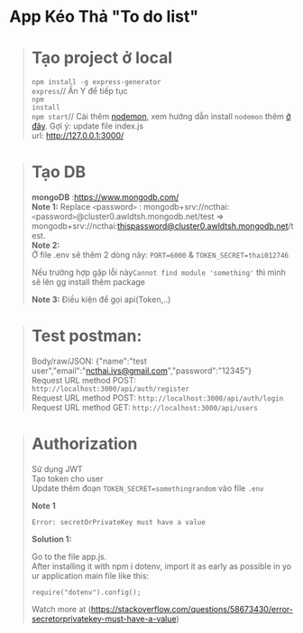 # App Kéo Thả "To do list"
># Tạo project ở local
><code>npm install -g express-generator</code><br>
><code>express</code><text>// Ấn Y để tiếp tục</text> <br>
><code>npm install</code><br>
><code>npm start</code><text>// Cài thêm <a href="https://www.npmjs.com/package/nodemon">nodemon</a>, xem hướng dẫn install <code>nodemon</code> thêm <a href="https://www.youtube.com/watch?v=jA7eczg-dTc">ở đây</a>. Gợi ý: update file index.js</text><br>
><text>url: http://127.0.0.1:3000/</text>

># Tạo DB
><text><strong>mongoDB</strong> :https://www.mongodb.com/</text><br>
><text><strong>Note 1:</strong> Replace <code><</code>password<code>></code> : mongodb+srv://ncthai:<code><</code>password<code>></code>@cluster0.awldtsh.mongodb.net/test => mongodb+srv://ncthai:thispassword@cluster0.awldtsh.mongodb.net/test.</text><br>
><text><strong>Note 2:</strong></text><br>
>Ở file .env sẽ thêm 2 dòng này: <code>PORT=6000</code> & <code>TOKEN_SECRET=thai012746</code>
><p>Nếu trường hợp gặp lỗi này<code>Cannot find module 'something'</code> thì mình sẽ lên gg install thêm package</p> 
><text><strong>Note 3:</strong> Điều kiện để gọi api(Token,..)</text>

># Test postman:
><text>Body/raw/JSON: {"name":"test user","email":"ncthai.ivs@gmail.com","password":"12345"}</text><br>
><text>Request URL method POST: <code>http://localhost:3000/api/auth/register</code></text></br>
><text>Request URL method POST: <code>http://localhost:3000/api/auth/login</code></text></br>
><text>Request URL method GET: <code>http://localhost:3000/api/users</code> </text>
  
># Authorization
><text>Sử dụng JWT</text><br>
><text>Tạo token cho user</text><br>
><text>Update thêm đoạn <code>TOKEN_SECRET=somethingrandom</code> vào file <code>.env</code></text>
><p><strong>Note 1</strong></p>
><p><code>Error: secretOrPrivateKey must have a value</code></p>
><p><strong>Solution 1: </strong></p>
><p>Go to the file app.js. After&nbsp;installing&nbsp;it&nbsp;with&nbsp;npm&nbsp;i&nbsp;dotenv,&nbsp;import&nbsp;it&nbsp;as&nbsp;early&nbsp;as&nbsp;possible&nbsp;in&nbsp;your&nbsp;application&nbsp;main&nbsp;file&nbsp;like&nbsp;this:</p>
><pre><code>require("dotenv").config();</code></pre>
><p>Watch more at (<a href="https://stackoverflow.com/questions/58673430/error-secretorprivatekey-must-have-a-value">https://stackoverflow.com/questions/58673430/error-secretorprivatekey-must-have-a-value</a>)</p>
